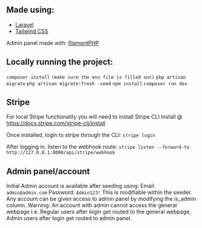 ## Made using:

-   [Laravel](https://laravel.com/)
-   [Tailwind CSS](https://tailwindcss.com/)

Admin panel made with: [filamentPHP](https://filamentphp.com/)


## Locally running the project:
`composer install`
`(make sure the env file is filled out)`
`php artisan migrate`
`php artisan migrate:fresh -seed`
`npm install`
`composer run dev`


## Stripe

For local Stripe functionality you will need to install Stripe CLI
Install @ https://docs.stripe.com/stripe-cli/install

Once installed, login to stripe through the CLI:
`stripe login`

After logging in, listen to the webhook route:
`stripe listen --forward-to http://127.0.0.1:8000/api/stripe/webhook`


## Admin panel/account

Initial Admin account is available after seeding using:
Email: `admin@admin.com`
Password: `Admin123!`
This is modifiable within the seeder.
Any account can be given access to admin panel by modifying the is_admin column.
Warning: An account with admin cannot access the general webpage
I.e. Regular users after login get routed to the general webpage, Admin users after login get routed to admin panel.